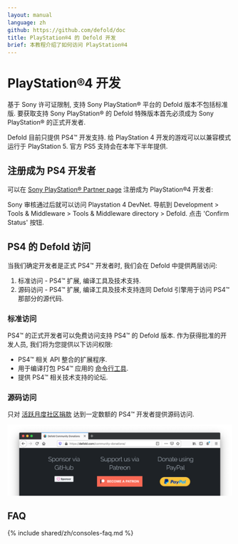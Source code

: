 ```yaml
---
layout: manual
language: zh
github: https://github.com/defold/doc
title: PlayStation®4 的 Defold 开发
brief: 本教程介绍了如何访问 PlayStation®4
---
```


# PlayStation®4 开发

基于 Sony 许可证限制, 支持 Sony PlayStation® 平台的 Defold 版本不包括标准版. 要获取支持 Sony PlayStation® 的 Defold 特殊版本首先必须成为 Sony PlayStation® 的正式开发者.

<div class='sidenote' markdown='1'>
Defold 目前只提供 PS4™ 开发支持. 给 PlayStation 4 开发的游戏可以以兼容模式运行于 PlayStation 5. 官方 PS5 支持会在本年下半年提供.
</div>

## 注册成为 PS4 开发者

可以在 [Sony PlayStation® Partner page](https://register.playstation.net/partnership) 注册成为 PlayStation®4 开发者:

Sony 审核通过后就可以访问 Playstation 4 DevNet. 导航到 Development > Tools & Middleware > Tools & Middleware directory > Defold. 点击 'Confirm Status' 按钮.


## PS4 的 Defold 访问

当我们确定开发者是正式 PS4™ 开发者时, 我们会在 Defold 中提供两层访问:

1. 标准访问 - PS4™ 扩展, 编译工具及技术支持.
2. 源码访问 - PS4™ 扩展, 编译工具及技术支持连同 Defold 引擎用于访问 PS4™ 那部分的源代码.


### 标准访问

PS4™ 的正式开发者可以免费访问支持 PS4™ 的 Defold 版本. 作为获得批准的开发人员, 我们将为您提供以下访问权限:

* PS4™ 相关 API 整合的扩展程序.
* 用于编译打包 PS4™ 应用的 [命令行工具](/zh/manuals/bob).
* 提供 PS4™ 相关技术支持的论坛.


### 源码访问

只对 [活跃月度社区捐款](/community-donations/) 达到一定数额的 PS4™ 开发者提供源码访问.

![](/manuals/images/nintendo-switch/register-defold.png)


## FAQ
{% include shared/zh/consoles-faq.md %}
